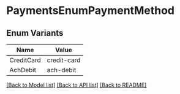# PaymentsEnumPaymentMethod

## Enum Variants

| Name | Value |
|---- | -----|
| CreditCard | credit-card |
| AchDebit | ach-debit |


[[Back to Model list]](../README.md#documentation-for-models) [[Back to API list]](../README.md#documentation-for-api-endpoints) [[Back to README]](../README.md)


